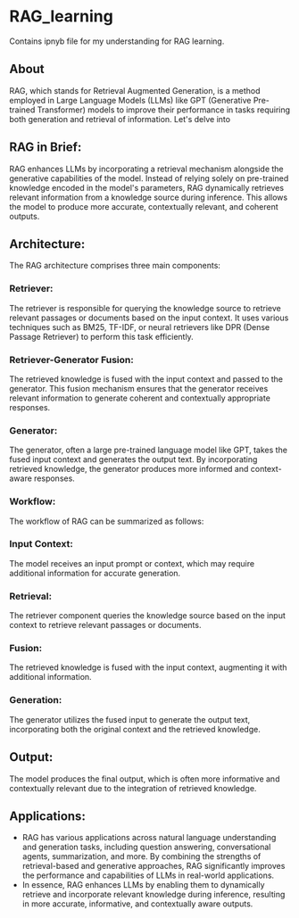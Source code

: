 # RAG_learning
Contains ipnyb file for my understanding for RAG learning.

## About
RAG, which stands for Retrieval Augmented Generation, is a method employed in Large Language Models (LLMs) like GPT (Generative Pre-trained Transformer) models to improve their performance in tasks requiring both generation and retrieval of information. Let's delve into 

## RAG in Brief:
RAG enhances LLMs by incorporating a retrieval mechanism alongside the generative capabilities of the model. Instead of relying solely on pre-trained knowledge encoded in the model's parameters, RAG dynamically retrieves relevant information from a knowledge source during inference. This allows the model to produce more accurate, contextually relevant, and coherent outputs.

## Architecture:
The RAG architecture comprises three main components:

### Retriever:

The retriever is responsible for querying the knowledge source to retrieve relevant passages or documents based on the input context. It uses various techniques such as BM25, TF-IDF, or neural retrievers like DPR (Dense Passage Retriever) to perform this task efficiently.
### Retriever-Generator Fusion:
The retrieved knowledge is fused with the input context and passed to the generator. This fusion mechanism ensures that the generator receives relevant information to generate coherent and contextually appropriate responses.
### Generator:
The generator, often a large pre-trained language model like GPT, takes the fused input context and generates the output text. By incorporating retrieved knowledge, the generator produces more informed and context-aware responses.
### Workflow:
The workflow of RAG can be summarized as follows:
### Input Context:
The model receives an input prompt or context, which may require additional information for accurate generation.
### Retrieval:
The retriever component queries the knowledge source based on the input context to retrieve relevant passages or documents.
### Fusion:
The retrieved knowledge is fused with the input context, augmenting it with additional information.
### Generation:
The generator utilizes the fused input to generate the output text, incorporating both the original context and the retrieved knowledge.
## Output:
The model produces the final output, which is often more informative and contextually relevant due to the integration of retrieved knowledge.
## Applications:
* RAG has various applications across natural language understanding and generation tasks, including question answering, conversational agents, summarization, and more. By combining the strengths of retrieval-based and generative approaches, RAG significantly improves the performance and capabilities of LLMs in real-world applications.
* In essence, RAG enhances LLMs by enabling them to dynamically retrieve and incorporate relevant knowledge during inference, resulting in more accurate, informative, and contextually aware outputs.
